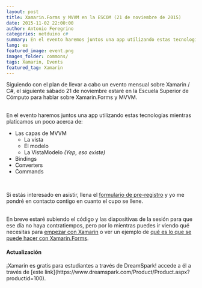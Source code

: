 ```yaml
---
layout: post
title: Xamarin.Forms y MVVM en la ESCOM (21 de noviembre de 2015)
date: 2015-11-02 22:00:00
author: Antonio Feregrino
categories: netduino c#
summary: En el evento haremos juntos una app utilizando estas tecnologías mientras platicamos un poco acerca de MVVM y cómo implementarlo junto con Xamarin.Forms.
lang: es
featured_image: event.png
images_folder: commons/
tags: Xamarin, Events
featured_tag: Xamarin
---
```


Siguiendo con el plan de llevar a cabo un evento mensual sobre Xamarin / C#, el siguiente sábado 21 de noviembre estaré en la Escuela Superior de Cómputo para hablar sobre Xamarin.Forms y MVVM.  
<br />

En el evento haremos juntos una app utilizando estas tecnologías mientras platicamos un poco acerca de:
<ul>
	<li>Las capas de MVVM
		<ul>
			<li>La vista</li>
			<li>El modelo</li>
			<li>La VistaModelo <i>(Yep, eso existe)</i></li>
		</ul>
	</li>
	<li>Bindings</li>
	<li>Converters</li>
	<li>Commands</li>
</ul>
<br />  

Si estás interesado en asistir, llena el <a class="featured" href="https://docs.google.com/forms/d/1FGnp9yCNf6Z8l5bg6FUc4dsjTbjSHkFdhsZnePt2W70/viewform?entry.674143511&entry.1871918569&entry.1121950287&entry.430851152&entry.1781877703=No" target="_blank">formulario de pre-registro</a> y yo me pondré en contacto contigo en cuanto el cupo se llene.  
<br />  

En breve estaré subiendo el código y las diapositivas de la sesión para que ese día no haya contratiempos, pero por lo mientras puedes ir viendo qué necesitas para <a href="/post/xamarin-como-empiezo">empezar con Xamarin</a> o ver un ejemplo de <a href="/post/charphat-android">qué es lo que se puede hacer con Xamarin.Forms</a>.

<h4>Actualización</h4>  
¡Xamarin es gratis para estudiantes a través de DreamSpark! accede a él a través de [este link](https://www.dreamspark.com/Product/Product.aspx?productid=100).